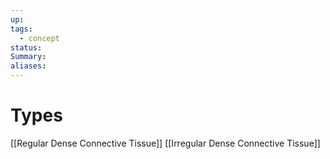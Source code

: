 ```yaml
---
up: 
tags:
  - concept
status: 
Summary:
aliases:
---
```

# Types
[[Regular Dense Connective Tissue]]
[[Irregular Dense Connective Tissue]]